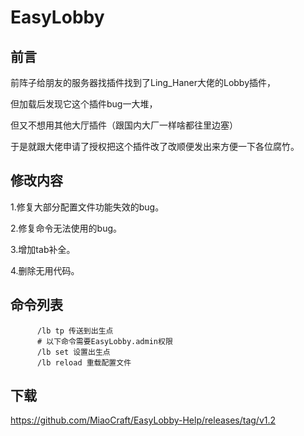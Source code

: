 # EasyLobby

## 前言

前阵子给朋友的服务器找插件找到了Ling_Haner大佬的Lobby插件，

但加载后发现它这个插件bug一大堆，

但又不想用其他大厅插件（跟国内大厂一样啥都往里边塞）

于是就跟大佬申请了授权把这个插件改了改顺便发出来方便一下各位腐竹。

## 修改内容

1.修复大部分配置文件功能失效的bug。

2.修复命令无法使用的bug。

3.增加tab补全。

4.删除无用代码。

## 命令列表

```命令列表
      /lb tp 传送到出生点
      # 以下命令需要EasyLobby.admin权限
      /lb set 设置出生点
      /lb reload 重载配置文件
```

## 下载
https://github.com/MiaoCraft/EasyLobby-Help/releases/tag/v1.2
